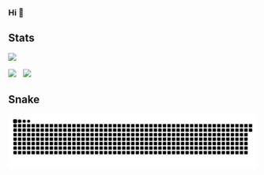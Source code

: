 ###     Hi  👋

## Stats
![](https://github-profile-summary-cards.vercel.app/api/cards/profile-details?username=Raven9527&theme=nord_bright)

![](http://github-profile-summary-cards.vercel.app/api/cards/most-commit-language?username=Raven9527&theme=nord_bright)　![](http://github-profile-summary-cards.vercel.app/api/cards/stats?username=Raven9527&theme=nord_bright)


## Snake
![](https://github.com/Raven9527/Raven9527/blob/output/github-contribution-grid-snake.svg)

<!--
**Raven9527/Raven9527** is a ✨ _special_ ✨ repository because its `README.md` (this file) appears on your GitHub profile.

Here are some ideas to get you started:

- 🔭 I’m currently working on ...
- 🌱 I’m currently learning ...
- 👯 I’m looking to collaborate on ...
- 🤔 I’m looking for help with ...
- 💬 Ask me about ...
- 📫 How to reach me: ...
- 😄 Pronouns: ...
- ⚡ Fun fact: ...
-->
